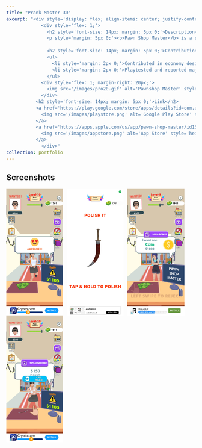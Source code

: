 ```yaml
---
title: "Prank Master 3D"
excerpt: "<div style='display: flex; align-items: center; justify-content: space-between; font-size: 14px;'>
             <div style='flex: 1;'>
               <h2 style='font-size: 14px; margin: 5px 0;'>Description</h2>
               <p style='margin: 5px 0;'><b>Pawn Shop Master</b> is a simulation game where you play as a pawnshop owner and try to spot hidden gems from customers. People are lining up to make a better deal. Do bargaining to get the price as low as possible before you buy it off them. Be careful about fakes before you make a deal! Since its release, <b>Pawn Shop Master</b> has achieved over <b>40 million downloads</b> across iOS and Android. Click on the game title for more info.</p>

               <h2 style='font-size: 14px; margin: 5px 0;'>Contribution</h2>
               <ul>
                 <li style='margin: 2px 0;'>Contributed in economy design and balancing</li>
                 <li style='margin: 2px 0;'>Playtested and reported major issues before shipping for production</li>                 
               </ul>
             <div style='flex: 1; margin-right: 20px;'>
               <img src='/images/pro20.gif' alt='Pawnshop Master' style='max-width: 100%;'>
             </div>
           <h2 style='font-size: 14px; margin: 5px 0;'>Link</h2>  
           <a href='https://play.google.com/store/apps/details?id=com.alphapotato.pawnshopmaster'>  
             <img src='/images/playstore.png' alt='Google Play Store' style='height: 25px;'>  
           </a>  
           <a href='https://apps.apple.com/us/app/pawn-shop-master/id1511472595'>  
             <img src='/images/appstore.png' alt='App Store' style='height: 25px;'>  
           </a>
             </div>"
collection: portfolio
---
```


Screenshots
-----
<div style="display: flex; flex-wrap: wrap;">
  <img src="/images/pawn02.jpg" alt="Screenshot 1" style="margin-right: 10px; width: 30%;">
  <img src="/images/pawn01.jpg" alt="Screenshot 2" style="margin-right: 10px; width: 30%;">
  <img src="/images/pawn03.jpg" alt="Screenshot 3" style="margin-right: 10px; width: 30%;">
  <img src="/images/pawn04.jpg" alt="Screenshot 3" style="margin-right: 10px; width: 30%;">
</div>



